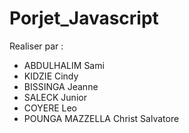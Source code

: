 # Porjet_Javascript

Realiser par :

* ABDULHALIM Sami
* KIDZIE Cindy
* BISSINGA Jeanne
* SALECK Junior
* COYERE Leo
* POUNGA MAZZELLA Christ Salvatore
